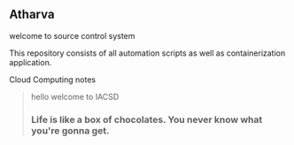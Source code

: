 ## Atharva

welcome to source control system

This repository consists of all automation scripts as well as containerization application.

Cloud Computing notes
> hello welcome to
> IACSD
> ### Life is like a box of chocolates. You never know what you're gonna get.
